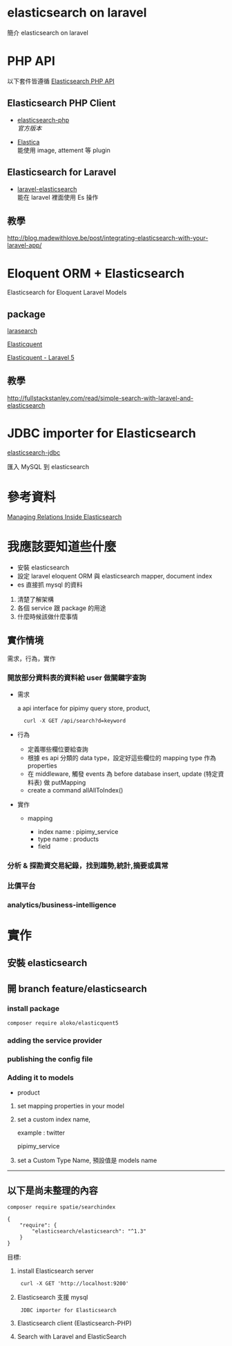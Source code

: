 elasticsearch on laravel 
=========================
簡介 elasticsearch on laravel 

# PHP API

以下套件皆遵循 [Elasticsearch PHP API](https://www.elastic.co/guide/en/elasticsearch/client/php-api/current/index.html)

## Elasticsearch PHP Client

- [elasticsearch-php](https://github.com/elastic/elasticsearch-php)  
*官方版本*


- [Elastica](https://github.com/ruflin/Elastica)  
能使用 image, attement 等 plugin 


## Elasticsearch for Laravel

- [laravel-elasticsearch](https://github.com/shift31/laravel-elasticsearch)  
能在 laravel 裡面使用 Es 操作

## 教學

http://blog.madewithlove.be/post/integrating-elasticsearch-with-your-laravel-app/


# Eloquent ORM + Elasticsearch

Elasticsearch for Eloquent Laravel Models

## package

[larasearch](https://github.com/iverberk/larasearch)

[Elasticquent](https://github.com/elasticquent/Elasticquent)

[Elasticquent - Laravel 5](https://github.com/mustafaaloko/elasticquent5)

## 教學

http://fullstackstanley.com/read/simple-search-with-laravel-and-elasticsearch

# JDBC importer for Elasticsearch

[elasticsearch-jdbc](https://github.com/jprante/elasticsearch-jdbc)

匯入 MySQL 到 elasticsearch


# 參考資料

[Managing Relations Inside Elasticsearch](https://www.elastic.co/blog/managing-relations-inside-elasticsearch)


# 我應該要知道些什麼

- 安裝 elasticsearch
- 設定 laravel eloquent ORM 與 elasticsearch mapper,  document index
- es 直接抓 mysql 的資料


1. 清楚了解架構
2. 各個 service 跟 package 的用途
3. 什麼時候該做什麼事情

## 實作情境

需求，行為，實作

### 開放部分資料表的資料給 user 做關鍵字查詢

- 需求

	a api interface for pipimy query store, product,
	
		curl -X GET /api/search?d=keyword

- 行為

	- 定義哪些欄位要給查詢
	- 根據 es api 分類的 data type，設定好這些欄位的 mapping type 作為 properties
	- 在 middleware, 觸發 events 為 before database insert, update (特定資料表) 做 putMapping
	- create a command allAllToIndex() 
	
- 實作

	- mapping 
	
		- index name : pipimy_service  
		- type name : products
		- field 
		
	


### 分析 & 探勘資交易紀錄，找到趨勢,統計,摘要或異常

### 比價平台

### analytics/business-intelligence

# 實作

## 安裝 elasticsearch 

## 開 branch feature/elasticsearch

### install package 

	composer require aloko/elasticquent5 
	
### adding the service provider 

### publishing the config file

### Adding it to models

- product



1. set mapping properties in your model
2. set a custom index name, 

	example : twitter
	
	pipimy_service

3. set a Custom Type Name, 預設值是 models name


----------------------------------
以下是尚未整理的內容
------------------------------


	composer require spatie/searchindex

```
{
	"require": {
		"elasticsearch/elasticsearch": "^1.3"
	}
}
```


目標: 

1. install Elasticsearch server

		curl -X GET 'http://localhost:9200'
	
2. Elasticsearch 支援 mysql

		JDBC importer for Elasticsearch
		
3. Elasticsearch client (Elasticsearch-PHP)

4. Search with Laravel and ElasticSearch

